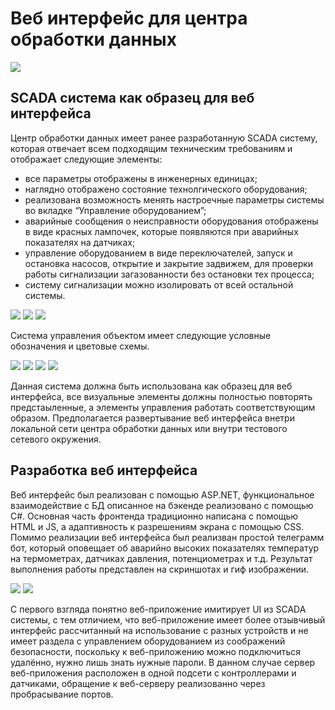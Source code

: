# Веб интерфейс для центра обработки данных

![](https://github.com/mementomorri/COD_web-interface/blob/main/img/COD_web_overview.gif)

## SCADA система как образец для веб интерфейса

Центр обработки данных имеет ранее разработанную SCADA систему, которая отвечает всем подходящим техническим требованиям и отображает следующие элементы:
* все параметры отображены в инженерных единицах;
* наглядно отображено состояние технолгического оборудования;
* реализована возможность менять настроечные параметры системы во вкладке “Управление оборудованием”;
* аварийные сообщения о неисправности оборудования отображены в виде красных лампочек, которые появляются при аварийных показателях на датчиках;
* управление оборудованием в виде переключателей, запуск и остановка насосов, открытие и закрытие задвижем, для проверки работы сигнализации загазованности без остановки тех процесса;
* систему сигнализации можно изолировать от всей остальной системы.

![](https://github.com/mementomorri/COD_web-interface/blob/main/img/Screenshot%201.png)
![](https://github.com/mementomorri/COD_web-interface/blob/main/img/Screenshot%202.png)
![](https://github.com/mementomorri/COD_web-interface/blob/main/img/Screenshot%203.png)

Система управления объектом имеет следующие условные обозначения и цветовые схемы.

![](https://github.com/mementomorri/COD_web-interface/blob/main/img/Screenshot%204.png)
![](https://github.com/mementomorri/COD_web-interface/blob/main/img/Screenshot%205.png)
![](https://github.com/mementomorri/COD_web-interface/blob/main/img/Screenshot%206.png)
![](https://github.com/mementomorri/COD_web-interface/blob/main/img/Screenshot%207.png)

Данная система должна быть использована как образец для веб интерфейса, все визуальные элементы должны полностью повторять предстаыленные, а элементы управления работать соответствующим образом.
Предполагается развертывание веб интерфейса внетри локальной сети центра обработки данных или внутри тестового сетевого окружения.

## Разработка веб интерфейса

Веб интерфейс был реализован с помощью ASP.NET, функциональное взаимодействие с БД описанное на бэкенде реализовано с помощью C#. Основная часть фронтенда традиционно написана с помощью HTML и JS, а адаптивность к разрешениям экрана с помощью CSS.
Помимо реализации веб интерфейса был реализван простой телеграмм бот, который оповещает об аварийно высоких показателях температур на термометрах, датчиках давления, потенциометрах и т.д.
Результат выполнения работы представлен на скриншотах и гиф изображении.

![](https://github.com/mementomorri/COD_web-interface/blob/main/img/COD_web_overview1.jpg)
![](https://github.com/mementomorri/COD_web-interface/blob/main/img/COD_web_overview2.jpg)

С первого взгляда понятно веб-приложение имитирует UI из SCADA системы, с тем отличием, что веб-приложение имеет более отзывчивый интерфейс рассчитанный на использование с разных устройств и не имеет раздела с управлением оборудованием из соображений безопасности, поскольку к веб-приложению можно подключиться удалённо, нужно лишь знать нужные пароли.
В данном случае сервер веб-приложения расположен в одной подсети с контроллерами и датчиками, обращение к веб-серверу реализованно через пробрасывание портов.
